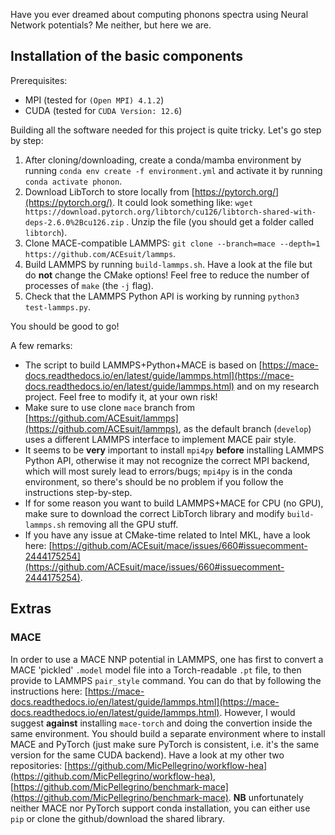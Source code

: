 Have you ever dreamed about computing phonons spectra using Neural Network potentials? Me neither, but here we are.

## Installation of the basic components

Prerequisites:
- MPI (tested for `(Open MPI) 4.1.2`)
- CUDA (tested for `CUDA Version: 12.6`)

Building all the software needed for this project is quite tricky. Let's go step by step:

1. After cloning/downloading, create a conda/mamba environment by running `conda env create -f environment.yml` and activate it by running `conda activate phonon`.
2. Download LibTorch to store locally from [https://pytorch.org/](https://pytorch.org/). It could look something like: `wget https://download.pytorch.org/libtorch/cu126/libtorch-shared-with-deps-2.6.0%2Bcu126.zip` . Unzip the file (you should get a folder called `libtorch`).
3. Clone MACE-compatible LAMMPS: `git clone --branch=mace --depth=1 https://github.com/ACEsuit/lammps`.
4. Build LAMMPS by running `build-lammps.sh`. Have a look at the file but do **not** change the CMake options! Feel free to reduce the number of processes of `make` (the `-j` flag).
5. Check that the LAMMPS Python API is working by running `python3 test-lammps.py`.

You should be good to go!

A few remarks:
- The script to build LAMMPS+Python+MACE is based on [https://mace-docs.readthedocs.io/en/latest/guide/lammps.html](https://mace-docs.readthedocs.io/en/latest/guide/lammps.html) and on my research project. Feel free to modify it, at your own risk!
- Make sure to use clone `mace` branch from [https://github.com/ACEsuit/lammps](https://github.com/ACEsuit/lammps), as the default branch (`develop`) uses a different LAMMPS interface to implement MACE pair style.
- It seems to be **very** important to install `mpi4py` **before** installing LAMMPS Python API, otherwise it may not recognize the correct MPI backend, which will most surely lead to errors/bugs; `mpi4py` is in the conda environment, so there's should be no problem if you follow the instructions step-by-step.
- If for some reason you want to build LAMMPS+MACE for CPU (no GPU), make sure to download the correct LibTorch library and modify `build-lammps.sh` removing all the GPU stuff.
- If you have any issue at CMake-time related to Intel MKL, have a look here: [https://github.com/ACEsuit/mace/issues/660#issuecomment-2444175254](https://github.com/ACEsuit/mace/issues/660#issuecomment-2444175254).

## Extras

### MACE

In order to use a MACE NNP potential in LAMMPS, one has first to convert a MACE 'pickled' `.model` model file into a Torch-readable `.pt` file, to then provide to LAMMPS `pair_style` command. You can do that by following the instructions here: [https://mace-docs.readthedocs.io/en/latest/guide/lammps.html](https://mace-docs.readthedocs.io/en/latest/guide/lammps.html). However, I would suggest **against** installing `mace-torch` and doing the convertion inside the same environment. You should build a separate environment where to install MACE and PyTorch (just make sure PyTorch is consistent, i.e. it's the same version for the same CUDA backend). Have a look at my other two repositories: [https://github.com/MicPellegrino/workflow-hea](https://github.com/MicPellegrino/workflow-hea), [https://github.com/MicPellegrino/benchmark-mace](https://github.com/MicPellegrino/benchmark-mace). **NB** unfortunately neither MACE nor PyTorch support conda installation, you can either use `pip` or clone the github/download the shared library.
